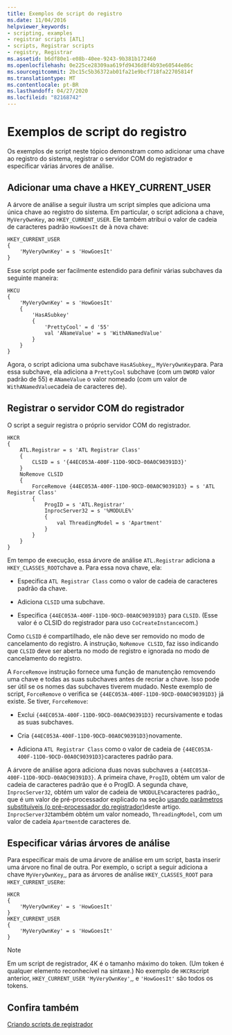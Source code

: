 ```yaml
---
title: Exemplos de script do registro
ms.date: 11/04/2016
helpviewer_keywords:
- scripting, examples
- registrar scripts [ATL]
- scripts, Registrar scripts
- registry, Registrar
ms.assetid: b6df80e1-e08b-40ee-9243-9b381b172460
ms.openlocfilehash: 0e225ce28309aa619fd9436d8f4b93e60544e86c
ms.sourcegitcommit: 2bc15c5b36372ab01fa21e9bcf718fa22705814f
ms.translationtype: MT
ms.contentlocale: pt-BR
ms.lasthandoff: 04/27/2020
ms.locfileid: "82168742"
---
```

# <a name="registry-scripting-examples"></a>Exemplos de script do registro

Os exemplos de script neste tópico demonstram como adicionar uma chave ao registro do sistema, registrar o servidor COM do registrador e especificar várias árvores de análise.

## <a name="add-a-key-to-hkey_current_user"></a>Adicionar uma chave a HKEY_CURRENT_USER

A árvore de análise a seguir ilustra um script simples que adiciona uma única chave ao registro do sistema. Em particular, o script adiciona a chave, `MyVeryOwnKey`, ao `HKEY_CURRENT_USER`. Ele também atribui o valor de cadeia de caracteres padrão `HowGoesIt` de à nova chave:

```rgs
HKEY_CURRENT_USER
{
    'MyVeryOwnKey' = s 'HowGoesIt'
}
```

Esse script pode ser facilmente estendido para definir várias subchaves da seguinte maneira:

```rgs
HKCU
{
    'MyVeryOwnKey' = s 'HowGoesIt'
    {
        'HasASubkey'
        {
            'PrettyCool' = d '55'
            val 'ANameValue' = s 'WithANamedValue'
        }
    }
}
```

Agora, o script adiciona uma subchave `HasASubkey`,, `MyVeryOwnKey`para. Para essa subchave, ela adiciona a `PrettyCool` subchave (com um `DWORD` valor padrão de 55) e `ANameValue` o valor nomeado (com um valor de `WithANamedValue`cadeia de caracteres de).

## <a name="register-the-registrar-com-server"></a><a name="_atl_register_the_registrar_com_server"></a>Registrar o servidor COM do registrador

O script a seguir registra o próprio servidor COM do registrador.

```rgs
HKCR
{
    ATL.Registrar = s 'ATL Registrar Class'
    {
        CLSID = s '{44EC053A-400F-11D0-9DCD-00A0C90391D3}'
    }
    NoRemove CLSID
    {
        ForceRemove {44EC053A-400F-11D0-9DCD-00A0C90391D3} = s 'ATL Registrar Class'
        {
            ProgID = s 'ATL.Registrar'
            InprocServer32 = s '%MODULE%'
            {
                val ThreadingModel = s 'Apartment'
            }
        }
    }
}
```

Em tempo de execução, essa árvore de análise `ATL.Registrar` adiciona a `HKEY_CLASSES_ROOT`chave a. Para essa nova chave, ela:

- Especifica `ATL Registrar Class` como o valor de cadeia de caracteres padrão da chave.

- Adiciona `CLSID` uma subchave.

- Especifica `{44EC053A-400F-11D0-9DCD-00A0C90391D3}` para `CLSID`. (Esse valor é o CLSID do registrador para uso `CoCreateInstance`com.)

Como `CLSID` é compartilhado, ele não deve ser removido no modo de cancelamento do registro. A instrução, `NoRemove CLSID`, faz isso indicando que `CLSID` deve ser aberta no modo de registro e ignorada no modo de cancelamento do registro.

A `ForceRemove` instrução fornece uma função de manutenção removendo uma chave e todas as suas subchaves antes de recriar a chave. Isso pode ser útil se os nomes das subchaves tiverem mudado. Neste exemplo de script, `ForceRemove` o verifica se `{44EC053A-400F-11D0-9DCD-00A0C90391D3}` já existe. Se tiver, `ForceRemove`:

- Exclui `{44EC053A-400F-11D0-9DCD-00A0C90391D3}` recursivamente e todas as suas subchaves.

- Cria `{44EC053A-400F-11D0-9DCD-00A0C90391D3}`novamente.

- Adiciona `ATL Registrar Class` como o valor de cadeia de `{44EC053A-400F-11D0-9DCD-00A0C90391D3}`caracteres padrão para.

A árvore de análise agora adiciona duas novas subchaves a `{44EC053A-400F-11D0-9DCD-00A0C90391D3}`. A primeira chave, `ProgID`, obtém um valor de cadeia de caracteres padrão que é o ProgID. A segunda chave, `InprocServer32`, obtém um valor de cadeia de `%MODULE%`caracteres padrão,, que é um valor de pré-processador explicado na seção [usando parâmetros substituíveis (o pré-processador do registrador)](../atl/using-replaceable-parameters-the-registrar-s-preprocessor.md)deste artigo. `InprocServer32`também obtém um valor nomeado, `ThreadingModel`, com um valor de cadeia `Apartment`de caracteres de.

## <a name="specify-multiple-parse-trees"></a>Especificar várias árvores de análise

Para especificar mais de uma árvore de análise em um script, basta inserir uma árvore no final de outra. Por exemplo, o script a seguir adiciona a chave `MyVeryOwnKey`,, para as árvores de análise `HKEY_CLASSES_ROOT` para `HKEY_CURRENT_USER`e:

```rgs
HKCR
{
    'MyVeryOwnKey' = s 'HowGoesIt'
}
HKEY_CURRENT_USER
{
    'MyVeryOwnKey' = s 'HowGoesIt'
}
```

> [!NOTE]
> Em um script de registrador, 4K é o tamanho máximo do token. (Um token é qualquer elemento reconhecível na sintaxe.) No exemplo de `HKCR`script anterior, `HKEY_CURRENT_USER` `'MyVeryOwnKey'`,, e `'HowGoesIt'` são todos os tokens.

## <a name="see-also"></a>Confira também

[Criando scripts de registrador](../atl/creating-registrar-scripts.md)
